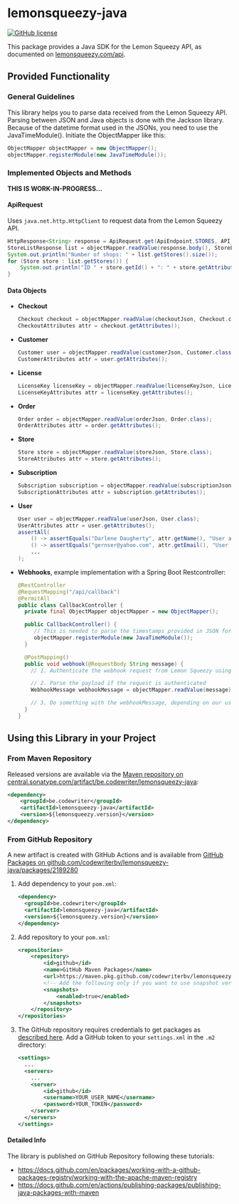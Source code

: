 # lemonsqueezy-java

[![GitHub license](https://img.shields.io/github/license/NdoleStudio/lemonsqueezy-go?color=brightgreen)](https://github.com/NdoleStudio/lemonsqueezy-go/blob/master/LICENSE)

This package provides a Java SDK for the Lemon Squeezy API, as documented
on [lemonsqueezy.com/api](https://docs.lemonsqueezy.com/api).

## Provided Functionality

### General Guidelines

This library helps you to parse data received from the Lemon Squeezy API. Parsing between JSON and Java objects is done
with the Jackson library. Because of the datetime format used in the JSONs, you need to use the JavaTimeModule().
Initiate the ObjectMapper like this:

```java
ObjectMapper objectMapper = new ObjectMapper();
objectMapper.registerModule(new JavaTimeModule());
```

### Implemented Objects and Methods

**THIS IS WORK-IN-PROGRESS...**

#### ApiRequest

Uses `java.net.http.HttpClient` to request data from the Lemon Squeezy API.

```java
HttpResponse<String> response = ApiRequest.get(ApiEndpoint.STORES, API_BEARER_TOKEN);
StoreListResponse list = objectMapper.readValue(response.body(), StoreListResponse.class);
System.out.println("Number of shops: " + list.getStores().size());
for (Store store : list.getStores()) {
    System.out.println("ID " + store.getId() + ": " + store.getAttributes().getName());
}
```

#### Data Objects

* **Checkout**
    ```java
    Checkout checkout = objectMapper.readValue(checkoutJson, Checkout.class);
    CheckoutAttributes attr = checkout.getAttributes();
    ```
* **Customer**
    ```java
    Customer user = objectMapper.readValue(customerJson, Customer.class);
    CustomerAttributes attr = user.getAttributes();
    ```
* **License**
    ```java
    LicenseKey licenseKey = objectMapper.readValue(licenseKeyJson, LicenseKey.class);
    LicenseKeyAttributes attr = licenseKey.getAttributes();
    ```
* **Order**
    ```java
    Order order = objectMapper.readValue(orderJson, Order.class);
    OrderAttributes attr = order.getAttributes();
    ```
* **Store**
    ```java
    Store store = objectMapper.readValue(storeJson, Store.class);
    StoreAttributes attr = store.getAttributes();
    ```
* **Subscription**
    ```java
    Subscription subscription = objectMapper.readValue(subscriptionJson, Subscription.class);
    SubscriptionAttributes attr = subscription.getAttributes();
    ```
* **User**
    ```java
    User user = objectMapper.readValue(userJson, User.class);
    UserAttributes attr = user.getAttributes();
    assertAll(
        () -> assertEquals("Darlene Daugherty", attr.getName(), "User attributes name should be equal"),
        () -> assertEquals("gernser@yahoo.com", attr.getEmail(), "User attributes email should be equal"),
        ...
    );
    ```
* **Webhooks**, example implementation with a Spring Boot Restcontroller:
    ```java
    @RestController
    @RequestMapping("/api/callback")
    @PermitAll
    public class CallbackController {
      private final ObjectMapper objectMapper = new ObjectMapper();
    
      public CallbackController() {
         // This is needed to parse the timestamps provided in JSON format by Lemon Squeezy
         objectMapper.registerModule(new JavaTimeModule());
      }
    
      @PostMapping()
      public void webhook(@RequestBody String message) {
        // 1. Authenticate the webhook request from Lemon Squeezy using the `X-Signature` header
    
        // 2. Parse the payload if the request is authenticated
        WebhookMessage webhookMessage = objectMapper.readValue(message), WebhookMessage.class)
    
        // 3. Do something with the webhookMessage, depending on our use-case
      }
    }
    ```

## Using this Library in your Project

### From Maven Repository

Released versions are available via the [Maven repository on central.sonatype.com/artifact/be.codewriter/lemonsqueezy-java](https://central.sonatype.com/artifact/be.codewriter/lemonsqueezy-java):

```xml
<dependency>
    <groupId>be.codewriter</groupId>
    <artifactId>lemonsqueezy-java</artifactId>
    <version>${lemonsqueezy.version}</version>
</dependency>
```


### From GitHub Repository

A new artifact is created with GitHub Actions and is available from [GitHub Packages on github.com/codewriterbv/lemonsqueezy-java/packages/2189280](https://github.com/codewriterbv/lemonsqueezy-java/packages/2189280)

1. Add dependency to your `pom.xml`:
    ```xml
    <dependency>
      <groupId>be.codewriter</groupId>
      <artifactId>lemonsqueezy-java</artifactId>
      <version>${lemonsqueezy.version}</version>
    </dependency> 
    ```
2. Add repository to your `pom.xml`:
    ```xml
    <repositories>
        <repository>
            <id>github</id>
            <name>GitHub Maven Packages</name>
            <url>https://maven.pkg.github.com/codewriterbv/lemonsqueezy-java</url>
            <!-- Add the following only if you want to use snapshot versions -->
            <snapshots>
                <enabled>true</enabled>
            </snapshots>
        </repository>
    </repositories>
    ```
3. The GitHub repository requires credentials to get packages
   as [described here](https://docs.github.com/en/packages/working-with-a-github-packages-registry/working-with-the-apache-maven-registry#authenticating-to-github-packages).
   Add a GitHub token to your `settings.xml` in the `.m2` directory:
    ```xml
    <settings>
      ...
      <servers>
        ...
        <server>
            <id>github</id>
            <username>YOUR_USER_NAME</username>
            <password>YOUR_TOKEN</password>
        </server>
      </servers>
    </settings>
    ```

#### Detailed Info

The library is published on GitHub Repository following these tutorials:

* https://docs.github.com/en/packages/working-with-a-github-packages-registry/working-with-the-apache-maven-registry
* https://docs.github.com/en/actions/publishing-packages/publishing-java-packages-with-maven